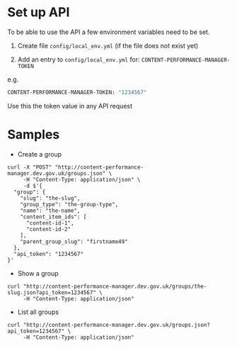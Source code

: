 # Set up API

To be able to use the API a few environment variables need to be set.

1) Create file `config/local_env.yml` (if the file does not exist yet)

2) Add an entry to `config/local_env.yml` for: `CONTENT-PERFORMANCE-MANAGER-TOKEN`

e.g.

```bash
CONTENT-PERFORMANCE-MANAGER-TOKEN: "1234567"
```

Use this the token value in any API request

# Samples

* Create a group

```terminal
curl -X "POST" "http://content-performance-manager.dev.gov.uk/groups.json" \
     -H "Content-Type: application/json" \
     -d $'{
  "group": {
    "slug": "the-slug",
    "group_type": "the-group-type",
    "name": "the-name",
    "content_item_ids": [
      "content-id-1",
      "content-id-2"
    ],
    "parent_group_slug": "firstname49"
  },
  "api_token": "1234567"
}'
```

* Show a group

```terminal
curl "http://content-performance-manager.dev.gov.uk/groups/the-slug.json?api_token=1234567" \
     -H "Content-Type: application/json"
```

* List all groups

```terminal
curl "http://content-performance-manager.dev.gov.uk/groups.json?api_token=1234567" \
     -H "Content-Type: application/json"
```
